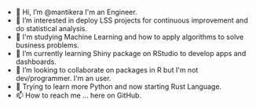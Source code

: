 - 👋 Hi, I’m @mantikera I'm an Engineer.
- 👀 I’m interested in deploy LSS projects for continuous improvement and do statistical analysis.
- 👀 I'm studying Machine Learning and how to apply algorithms to solve business problems.
- 🌱 I’m currently learning Shiny package on RStudio to develop apps and dashboards.
- 💞️ I’m looking to collaborate on packages in R but I'm not dev/programmer. I'm an user.
- 💞️ Trying to learn more Python and now starting Rust Language.
- 📫 How to reach me ... here on GitHub.

<!---
mantikera/mantikera is a ✨ special ✨ repository because its `README.md` (this file) appears on your GitHub profile.
You can click the Preview link to take a look at your changes.
--->
